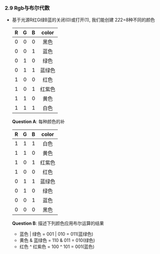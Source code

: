 ### 2.9 Rgb与布尔代数
- 基于光源R红G绿B蓝的关闭(0)或打开(1), 我们能创建 2*2*2=8种不同的颜色   

    | R | G | B | color |
    |:------:|:------:|:---------:|:---------:|
    | 0 | 0 | 0 | 黑色 |
    | 0 | 0 | 1 | 蓝色 |
    | 0 | 1 | 0 | 绿色 |
    | 0 | 1 | 1 | 蓝绿色 |
    | 1 | 0 | 0 | 红色 |
    | 1 | 0 | 1 | 红紫色 |
    | 1 | 1 | 0 | 黄色 |
    | 1 | 1 | 1 | 白色 |

    __Question A__: 每种颜色的补  

    | R | G | B | color |
    |:------:|:------:|:---------:|:---------:|
    | 1 | 1 | 1 | 白色 |
    | 1 | 1 | 0 | 黄色 |
    | 1 | 0 | 1 | 红紫色 |
    | 1 | 0 | 0 | 红色 |
    | 0 | 1 | 1 | 蓝绿色 |
    | 0 | 1 | 0 | 绿色 |
    | 0 | 0 | 1 | 蓝色 |
    | 0 | 0 | 0 | 黑色 |

    __Question B__: 描述下列颜色应用布尔运算的结果  

    - 蓝色 | 绿色 = 001 | 010 = 011(蓝绿色)
    - 黄色 & 蓝绿色 = 110 & 011 = 010(绿色)
    - 红色 ^ 红紫色 = 100 ^ 101 = 001(蓝色)